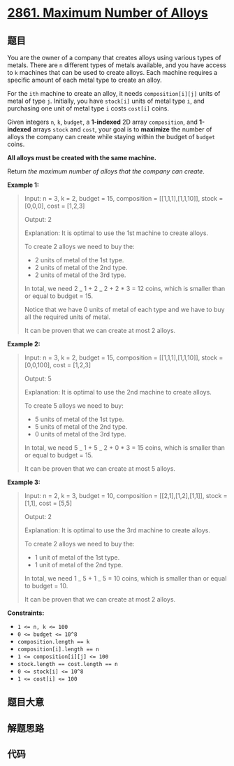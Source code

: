 # [2861. Maximum Number of Alloys](https://leetcode.com/problems/maximum-number-of-alloys/)

## 题目

You are the owner of a company that creates alloys using various types of
metals. There are `n` different types of metals available, and you have access
to `k` machines that can be used to create alloys. Each machine requires a
specific amount of each metal type to create an alloy.

For the `ith` machine to create an alloy, it needs `composition[i][j]` units
of metal of type `j`. Initially, you have `stock[i]` units of metal type `i`,
and purchasing one unit of metal type `i` costs `cost[i]` coins.

Given integers `n`, `k`, `budget`, a **1-indexed** 2D array `composition`, and
**1-indexed** arrays `stock` and `cost`, your goal is to **maximize** the
number of alloys the company can create while staying within the budget of
`budget` coins.

**All alloys must be created with the same machine.**

Return _the maximum number of alloys that the company can create_.

**Example 1:**

> Input: n = 3, k = 2, budget = 15, composition = [[1,1,1],[1,1,10]], stock = [0,0,0], cost = [1,2,3]
>
> Output: 2
>
> Explanation: It is optimal to use the 1st machine to create alloys.
>
> To create 2 alloys we need to buy the:
>
> - 2 units of metal of the 1st type.
> - 2 units of metal of the 2nd type.
> - 2 units of metal of the 3rd type.
>
> In total, we need 2 _ 1 + 2 _ 2 + 2 \* 3 = 12 coins, which is smaller than or equal to budget = 15.
>
> Notice that we have 0 units of metal of each type and we have to buy all the required units of metal.
>
> It can be proven that we can create at most 2 alloys.

**Example 2:**

> Input: n = 3, k = 2, budget = 15, composition = [[1,1,1],[1,1,10]], stock = [0,0,100], cost = [1,2,3]
>
> Output: 5
>
> Explanation: It is optimal to use the 2nd machine to create alloys.
>
> To create 5 alloys we need to buy:
>
> - 5 units of metal of the 1st type.
> - 5 units of metal of the 2nd type.
> - 0 units of metal of the 3rd type.
>
> In total, we need 5 _ 1 + 5 _ 2 + 0 \* 3 = 15 coins, which is smaller than or equal to budget = 15.
>
> It can be proven that we can create at most 5 alloys.

**Example 3:**

> Input: n = 2, k = 3, budget = 10, composition = [[2,1],[1,2],[1,1]], stock = [1,1], cost = [5,5]
>
> Output: 2
>
> Explanation: It is optimal to use the 3rd machine to create alloys.
>
> To create 2 alloys we need to buy the:
>
> - 1 unit of metal of the 1st type.
> - 1 unit of metal of the 2nd type.
>
> In total, we need 1 _ 5 + 1 _ 5 = 10 coins, which is smaller than or equal to budget = 10.
>
> It can be proven that we can create at most 2 alloys.

**Constraints:**

- `1 <= n, k <= 100`
- `0 <= budget <= 10^8`
- `composition.length == k`
- `composition[i].length == n`
- `1 <= composition[i][j] <= 100`
- `stock.length == cost.length == n`
- `0 <= stock[i] <= 10^8`
- `1 <= cost[i] <= 100`

## 题目大意

## 解题思路

## 代码

```javascript

```
